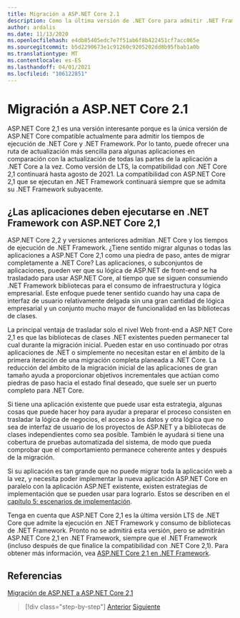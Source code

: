 ```yaml
---
title: Migración a ASP.NET Core 2.1
description: Como la última versión de .NET Core para admitir .NET Framework destino en tiempo de ejecución, ¿la migración a .NET Core 2,1 tiene sentido como paso intermedio en algunos planes de migración de aplicaciones?
author: ardalis
ms.date: 11/13/2020
ms.openlocfilehash: e4db85405edc7e7f51ab6f8b422451cf7acc065e
ms.sourcegitcommit: b5d2290673e1c91260c9205202dd8b95fbab1a0b
ms.translationtype: MT
ms.contentlocale: es-ES
ms.lasthandoff: 04/01/2021
ms.locfileid: "106122851"
---
```

# <a name="migrate-to-aspnet-core-21"></a>Migración a ASP.NET Core 2.1

ASP.NET Core 2,1 es una versión interesante porque es la única versión de ASP.NET Core compatible actualmente para admitir los tiempos de ejecución de .NET Core y .NET Framework. Por lo tanto, puede ofrecer una ruta de actualización más sencilla para algunas aplicaciones en comparación con la actualización de todas las partes de la aplicación a .NET Core a la vez. Como versión de LTS, la compatibilidad con .NET Core 2,1 continuará hasta agosto de 2021. La compatibilidad con ASP.NET Core 2,1 que se ejecutan en .NET Framework continuará siempre que se admita su .NET Framework subyacente.

## <a name="should-apps-run-on-net-framework-with-aspnet-core-21"></a>¿Las aplicaciones deben ejecutarse en .NET Framework con ASP.NET Core 2,1

ASP.NET Core 2,2 y versiones anteriores admitían .NET Core y los tiempos de ejecución de .NET Framework. ¿Tiene sentido migrar algunas o todas las aplicaciones a ASP.NET Core 2,1 como una piedra de paso, antes de migrar completamente a .NET Core? Las aplicaciones, o subconjuntos de aplicaciones, pueden ver que su lógica de ASP.NET de front-end se ha trasladado para usar ASP.NET Core, al tiempo que se siguen consumiendo .NET Framework bibliotecas para el consumo de infraestructura y lógica empresarial. Este enfoque puede tener sentido cuando hay una capa de interfaz de usuario relativamente delgada sin una gran cantidad de lógica empresarial y un conjunto mucho mayor de funcionalidad en las bibliotecas de clases.

La principal ventaja de trasladar solo el nivel Web front-end a ASP.NET Core 2,1 es que las bibliotecas de clases .NET existentes pueden permanecer tal cual durante la migración inicial. Pueden estar en uso continuado por otras aplicaciones de .NET o simplemente no necesitan estar en el ámbito de la primera iteración de una migración completa planeada a .NET Core. La reducción del ámbito de la migración inicial de las aplicaciones de gran tamaño ayuda a proporcionar objetivos incrementales que actúan como piedras de paso hacia el estado final deseado, que suele ser un puerto completo para .NET Core.

Si tiene una aplicación existente que puede usar esta estrategia, algunas cosas que puede hacer hoy para ayudar a preparar el proceso consisten en trasladar la lógica de negocios, el acceso a los datos y otra lógica que no sea de interfaz de usuario de los proyectos de ASP.NET y a bibliotecas de clases independientes como sea posible. También le ayudará si tiene una cobertura de pruebas automatizada del sistema, de modo que pueda comprobar que el comportamiento permanece coherente antes y después de la migración.

Si su aplicación es tan grande que no puede migrar toda la aplicación web a la vez, y necesita poder implementar la nueva aplicación ASP.NET Core en paralelo con la aplicación ASP.NET existente, existen estrategias de implementación que se pueden usar para lograrlo. Estos se describen en el [capítulo 5: escenarios de implementación](deployment-scenarios.md).

Tenga en cuenta que ASP.NET Core 2,1 es la última versión LTS de .NET Core que admite la ejecución en .NET Framework y consumo de bibliotecas de .NET Framework. Pronto no se admitirá esta versión, pero se admitirán ASP.NET Core 2,1 en .NET Framework, siempre que el .NET Framework (incluso después de que finalice la compatibilidad con .NET Core 2,1). Para obtener más información, vea [ASP.NET Core 2,1 en .NET Framework](https://dotnet.microsoft.com/platform/support/policy/dotnet-core).

## <a name="references"></a>Referencias

[Migración de ASP.NET a ASP.NET Core 2,1](/aspnet/core/migration/proper-to-2x/?preserve-view=true&view=aspnetcore-2.1)

>[!div class="step-by-step"]
>[Anterior](migration-considerations.md)
>[Siguiente](choose-net-core-version.md)
